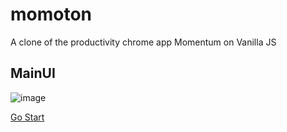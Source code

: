 # momoton
A clone of the productivity chrome app Momentum on Vanilla JS

## MainUI
![image](https://user-images.githubusercontent.com/59009654/101452266-cb02a280-3970-11eb-8c8d-213681c7a052.png)

<a href="https://dlawlsdud0419.github.io/momoton/">Go Start</a>
